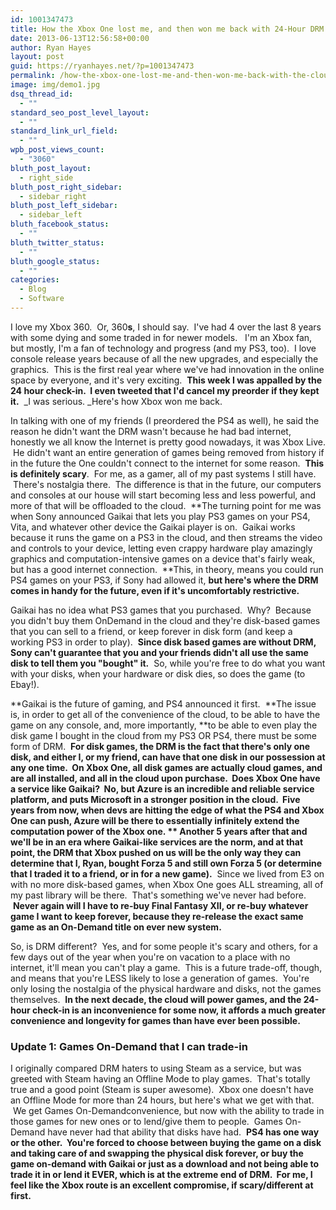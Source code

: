 ```yaml
---
id: 1001347473
title: How the Xbox One lost me, and then won me back with 24-Hour DRM and the cloud.
date: 2013-06-13T12:56:58+00:00
author: Ryan Hayes
layout: post
guid: https://ryanhayes.net/?p=1001347473
permalink: /how-the-xbox-one-lost-me-and-then-won-me-back-with-the-cloud/
image: img/demo1.jpg
dsq_thread_id:
  - ""
standard_seo_post_level_layout:
  - ""
standard_link_url_field:
  - ""
wpb_post_views_count:
  - "3060"
bluth_post_layout:
  - right_side
bluth_post_right_sidebar:
  - sidebar_right
bluth_post_left_sidebar:
  - sidebar_left
bluth_facebook_status:
  - ""
bluth_twitter_status:
  - ""
bluth_google_status:
  - ""
categories:
  - Blog
  - Software
---
```

I love my Xbox 360.  Or, 360**s**, I should say.  I've had 4 over the last 8 years with some dying and some traded in for newer models.   I'm an Xbox fan, but mostly, I'm a fan of technology and progress (and my PS3, too).  I love console release years because of all the new upgrades, and especially the graphics.  This is the first real year where we've had innovation in the online space by everyone, and it's very exciting.  **This week I was appalled by the 24 hour check-in.  I even tweeted that I'd cancel my preorder if they kept it.**  _I was serious. _Here's how Xbox won me back.<!--more-->

In talking with one of my friends (I preordered the PS4 as well), he said the reason he didn't want the DRM wasn't because he had bad internet, honestly we all know the Internet is pretty good nowadays, it was Xbox Live.  He didn't want an entire generation of games being removed from history if in the future the One couldn't connect to the internet for some reason.  **This is definitely scary**.  For me, as a gamer, all of my past systems I still have.  There's nostalgia there.  The difference is that in the future, our computers and consoles at our house will start becoming less and less powerful, and more of that will be offloaded to the cloud.  **The turning point for me was when Sony announced Gaikai that lets you play PS3 games on your PS4, Vita, and whatever other device the Gaikai player is on.  Gaikai works because it runs the game on a PS3 in the cloud, and then streams the video and controls to your device, letting even crappy hardware play amazingly graphics and computation-intensive games on a device that's fairly weak, but has a good internet connection.  **This, in theory, means you could run PS4 games on your PS3, if Sony had allowed it, **but here's where the DRM comes in handy for the future, even if it's uncomfortably restrictive.**

Gaikai has no idea what PS3 games that you purchased.  Why?  Because you didn't buy them OnDemand in the cloud and they're disk-based games that you can sell to a friend, or keep forever in disk form (and keep a working PS3 in order to play).  **Since disk based games are without DRM, Sony can't guarantee that you and your friends didn't all use the same disk to tell them you "bought" it.**  So, while you're free to do what you want with your disks, when your hardware or disk dies, so does the game (to Ebay!).

**Gaikai is the future of gaming, and PS4 announced it first.  **The issue is, in order to get all of the convenience of the cloud, to be able to have the game on any console, and, more importantly, **to be able to even play the disk game I bought in the cloud from my PS3 OR PS4, there must be some form of DRM.  **For disk games, the DRM is the fact that there's only one disk, and either I, or my friend, can have that one disk in our possession at any one time.  **On Xbox One, all disk games are actually cloud games, and are all installed, and all in the cloud upon purchase.**  Does Xbox One have a service like Gaikai?  No, but Azure is an incredible and reliable service platform, and puts Microsoft in a stronger position in the cloud.  Five years from now, when devs are hitting the edge of what the PS4 and Xbox One can push, Azure will be there to essentially infinitely extend the computation power of the Xbox one. ** Another 5 years after that and we'll be in an era where Gaikai-like services are the norm, and at that point, the DRM that Xbox pushed on us will be the only way they can determine that I, Ryan, bought Forza 5 and still own Forza 5 (or determine that I traded it to a friend, or in for a new game).**  Since we lived from E3 on with no more disk-based games, when Xbox One goes ALL streaming, all of my past library will be there.  That's something we've never had before.  **Never again will I have to re-buy Final Fantasy XII, or re-buy whatever game I want to keep forever, because they re-release the exact same game as an On-Demand title on ever new system.**

So, is DRM different?  Yes, and for some people it's scary and others, for a few days out of the year when you're on vacation to a place with no internet, it'll mean you can't play a game.  This is a future trade-off, though, and means that you're LESS likely to lose a generation of games.  You're only losing the nostalgia of the physical hardware and disks, not the games themselves.  **In the next decade, the cloud will power games, and the 24-hour check-in is an inconvenience for some now, it affords a much greater convenience and longevity for games than have ever been possible.**

### Update 1: Games On-Demand that I can trade-in

I originally compared DRM haters to using Steam as a service, but was greeted with Steam having an Offline Mode to play games.  That's totally true and a good point (Steam is super awesome).  Xbox one doesn't have an Offline Mode for more than 24 hours, but here's what we get with that.  We get Games On-Demandconvenience, but now with the ability to trade in those games for new ones or to lend/give them to people.  Games On-Demand have never had that ability that disks have had.  **PS4 has one way or the other.  You're forced to choose between buying the game on a disk and taking care of and swapping the physical disk forever, or buy the game on-demand with Gaikai or just as a download and not being able to trade it in or lend it EVER, which is at the extreme end of DRM.  For me, I feel like the Xbox route is an excellent compromise, if scary/different at first.**